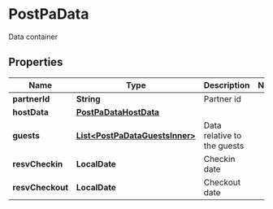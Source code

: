 

# PostPaData

Data container

## Properties

| Name | Type | Description | Notes |
|------------ | ------------- | ------------- | -------------|
|**partnerId** | **String** | Partner id |  |
|**hostData** | [**PostPaDataHostData**](PostPaDataHostData.md) |  |  |
|**guests** | [**List&lt;PostPaDataGuestsInner&gt;**](PostPaDataGuestsInner.md) | Data relative to the guests |  |
|**resvCheckin** | **LocalDate** | Checkin date |  |
|**resvCheckout** | **LocalDate** | Checkout date |  |



